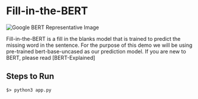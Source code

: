 # Fill-in-the-BERT
![Google BERT Representative Image](https://cdn-images-1.medium.com/max/1000/1*-oQKmzvHrzqeSQEnM9f_kQ.png)

Fill-in-the-BERT is a fill in the blanks model that is trained to predict the missing word in the sentence. For the purpose of this demo we will be using pre-trained bert-base-uncased as our prediction model. If you are new to BERT, please read [BERT-Explained]

## Steps to Run
````
$> python3 app.py
````


